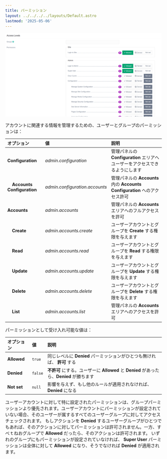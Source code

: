 ```yaml
---
title: パーミッション
layout: ../../../../layouts/Default.astro
lastmod: '2025-05-06'
---
```

![Accounts Permissions](accounts-permissions.png)

アカウントに関連する情報を管理するための、ユーザーとグループのパーミッションは：

| オプション | 値 | 説明 |
| :----- | :----- | :----- |
| **Configuration**  | *admin.configuration*  | 管理パネルの **Configuration** エリアへユーザーをアクセスできるようにします |
| &nbsp; &nbsp; **Accounts Configuration** | *admin.configuration.accounts* | 管理パネルの **Accounts** 内の **Accounts Configuration** へのアクセス許可 |
| **Accounts** | *admin.accounts* | 管理パネルの **Accounts** エリアへのフルアクセスを許可 |
| &nbsp; &nbsp; **Create** | *admin.accounts.create* | ユーザーアカウントとグループを **Create** する権限を与えます |
| &nbsp; &nbsp; **Read** | *admin.accounts.read* | ユーザーアカウントとグループを **Read** する権限を与えます |
| &nbsp; &nbsp; **Update** | *admin.accounts.update* | ユーザーアカウントとグループを **Update** する権限を与えます |
| &nbsp; &nbsp; **Delete** | *admin.accounts.delete* | ユーザーアカウントとグループを **Delete** する権限を与えます |
| &nbsp; &nbsp; **List** | *admin.accounts.list* | 管理パネルの **Accounts** エリアへのアクセスを許可 |

パーミッションとして受け入れ可能な値は：

| オプション | 値 | 説明 |
| :----- | :----- | :----- |
| **Allowed** | `true`  | 同じレベルに **Denied** パーミッションがひとつも無ければ、 **許可** する |
| **Denied** | `false` | **不許可** にする。ユーザーに **Allowed** と **Denied** があったら、**Denied** が勝ちます |
| **Not set** | `null` | 影響を与えず、もし他のルールが適用されなければ、 **Denied** になる |

ユーザーアカウントに対して特に設定されたパーミッションは、グループパーミッションより優先されます。ユーザーアカウントにパーミッションが設定されていない場合、そのユーザーが属するすべてのユーザーグループに対してアクセスチェックされます。
もしアクションを **Denied** するユーザーグループがひとつでもあれば、そのアクションに対してパーミッションは許可されません。一方、すべｔねおグループで **Allowed** だったら、そのアクションは許可されます。
いずれのグループにもパーミッションが設定されていなければ、 **Super User** パーミッションは全体に対して **Allowed** になり、そうでなければ **Denied** が適用されます。

